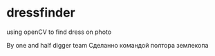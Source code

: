 # dressfinder
using openCV to find dress on photo

By one and half digger team
Сделанно командой полтора землекопа
